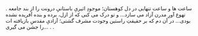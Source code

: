 
.
ساعت ها و ساعت تنهایی در دل کوهستان؛ موجودِ اثیریِ باستانیِ درونت را از بند جامعه تهوع آورِ مدرن آزاد می سازد...
و تو درک می کنی که از ازل، برده و بنده آفریده نشده بودی...
در آن دم که بر حقیقتِ راستین وجودت مشرف گشتی؛
آزادیِ مقدسِ بازیافته ات را جشن می گیری...
.
.